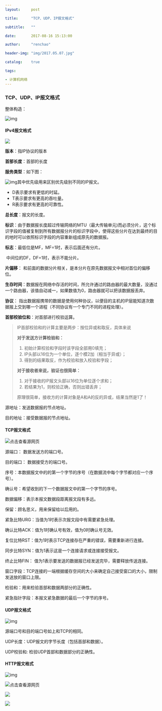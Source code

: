 ```yaml
---
layout:     post

title:      "TCP、UDP、IP报文格式"

subtitle:   ""

date:       2017-08-16 15:13:00

author:     "renchao"

header-img: "img/2017.05.07.jpg"

catalog:    true

tags: 

- 计算机网络
---
```




### TCP、UDP、IP报文格式

整体构造：

![img](http://img.blog.csdn.net/20131219111714593?watermark/2/text/aHR0cDovL2Jsb2cuY3Nkbi5uZXQvYWxleGFuZGVyX3hmbA==/font/5a6L5L2T/fontsize/400/fill/I0JBQkFCMA==/dissolve/70/gravity/SouthEast)

#### IPv4报文格式

![](http://my.csdn.net/uploads/201204/10/1334070198_2001.png)

**版本**：指IP协议的版本

**首部长度**：首部的长度

**服务类型**：如下图：

 ![img](http://my.csdn.net/uploads/201204/10/1334070567_3935.png)其中优先级用来区别优先级别不同的IP报文。

- D表示要求有更低的时延。
- T表示要求有更高的吞吐量。
- R表示要求有更高的可靠性。

**总长度**：报文的长度。

**标识**：由于数据报长度超过传输网络的MTU（最大传输单元)而必须分片，这个标识字段的值被复制到所有数据报分片的标识字段中，使得这些分片在达到最终的目的地时可以依照标识字段的内容重新组成原先的数据报。

**标志**：最低位是MF，MF=1时，表示后面还有分片。

​           中间位的DF，DF=1时，表示不能分片。

**片偏移**： 和前面的数据分片相关，是本分片在原先数据报文中相对首位的偏移位。

**生存时间**：数据报在网络中存活的时间，所允许通过的路由器的最大数量，没通过一个路由器，该值自动减一，如果数值为0，路由器就可以把该数据报丢弃。

**协议**： 指出数据报携带的数据是使用何种协议，以便目的主机的IP层能知道次数据报上交到哪一个进程（不同协议有一个专门不同的进程处理）。

**首部校验位和**：对首部进行校验运算。

> IP首部校验和的计算主要是两步：按位异或和取反，具体来说
>
> **对于发送方计算检验和：**
>
> 1. 初始计算校验和字段时该字段全部用0填充；
> 2. IP头部以16位为一个单位，逐个模2加（相当于异或）；
> 3. 得到的结果取反，作为校验和放入校验和字段；
>
> **对于接收者来说，验证也很简单：**
>
> 1. 对于接收的IP报文头部以16位为单位逐个求和；
> 2. 若结果为1，则校验正确，否则出错丢弃；
>
> 原理很简单，接收方的计算对象是A和A的反的异或，结果当然是1了！

源地址：发送数据报的节点地址。

目的地址：接受数据报的节点地址。 



#### TCP报文格式

![点击查看源网页](http://my.csdn.net/uploads/201204/10/1334067788_5038.jpg)

源端口： 数据发送方的端口号。

目的端口： 数据接受方的端口号。

序号：本数据报文中的的第一个字节的序号（在数据流中每个字节都对应一个序号）。

确认号：希望收到的下一个数据报文中的第一个字节的序号。

数据偏移：表示本报文数据段距离报文段有多远。

保留：顾名思义，用来保留给以后用的。

紧急比特URG：当值为1时表示次报文段中有需要紧急处理。

确认比特ACK：值为1时确认号有效，值为0时确认号无效。

复位比特RST：值为1时表示TCP连接存在严重的错误，需要重新进行连接。

同步比特SYN：值为1表示这是一个连接请求或连接接受报文。

终止比特FIN： 值为1表示要发送的数据报已经发送完毕，需要释放传送连接。

窗口字段：TCP连接的一端根据缓存空间的大小来确定自己接受窗口的大小，限制发送放的窗口上限。

检验和：用来检验首部和数据两部分的正确性。

紧急指针字段：本报文紧急数据的最后一个字节的序号。

#### UDP报文格式

![img](http://www.yanjingge.com/piques/84864c1fe095359bc9c5ac068e24e781.png)

源端口号和目的端口号如上和TCP的相同。

UDP长度：UDP报文的字节长度（包括首部和数据）。

UDP校验和: 检验UDP首部和数据部分的正确性。

#### HTTP报文格式

![img](http://roclinux.cn/wp-content/uploads/2013/12/HTTP%E5%8D%8F%E8%AE%AE-%E8%AF%B7%E6%B1%82%E6%8A%A5%E6%96%87%E6%A0%BC%E5%BC%8F.png)

![点击查看源网页](https://timgsa.baidu.com/timg?image&quality=80&size=b9999_10000&sec=1504502963334&di=fa4d96feac1a3f0fa1d9aa7734be6a4b&imgtype=0&src=http%3A%2F%2Froclinux.cn%2Fwp-content%2Fuploads%2F2013%2F12%2FHTTP%25E5%258D%258F%25E8%25AE%25AE-%25E5%2593%258D%25E5%25BA%2594%25E6%258A%25A5%25E6%2596%2587%25E6%25A0%25BC%25E5%25BC%258F1.png)

![](http://roclinux.cn/wp-content/uploads/2013/12/HTTP%E5%8D%8F%E8%AE%AE-%E5%93%8D%E5%BA%94%E6%8A%A5%E6%96%87%E6%A0%BC%E5%BC%8F1.png)



![](https://timgsa.baidu.com/timg?image&quality=80&size=b9999_10000&sec=1504502963334&di=fa4d96feac1a3f0fa1d9aa7734be6a4b&imgtype=0&src=http%3A%2F%2Froclinux.cn%2Fwp-content%2Fuploads%2F2013%2F12%2FHTTP%25E5%258D%258F%25E8%25AE%25AE-%25E5%2593%258D%25E5%25BA%2594%25E6%258A%25A5%25E6%2596%2587%25E6%25A0%25BC%25E5%25BC%258F1.png)